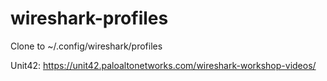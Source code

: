 # wireshark-profiles

Clone to ~/.config/wireshark/profiles

Unit42: https://unit42.paloaltonetworks.com/wireshark-workshop-videos/

